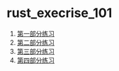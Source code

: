 # rust_execrise_101

1. [第一部分练习](/doc/README1.md)
2. [第二部分练习](/doc/README2.md)
3. [第三部分练习](/doc/README3.md)
3. [第四部分练习](/doc/README4.md)
